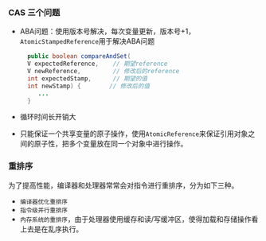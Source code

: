 ### CAS 三个问题

- ABA问题：使用版本号解决，每次变量更新，版本号+1，```AtomicStampedReference```用于解决ABA问题
  
  ```java
    public boolean compareAndSet(
    V expectedReference,    // 期望reference
    V newReference,         // 修改后的reference
    int expectedStamp,      // 期望的值
    int newStamp) {        // 修改后的值
       ...
    }
  ```
- 循环时间长开销大
- 只能保证一个共享变量的原子操作，使用```AtomicReference```来保证引用对象之间的原子性，把多个变量放在同一个对象中进行操作。

### 重排序

为了提高性能，编译器和处理器常常会对指令进行重排序，分为如下三种。

- ```编译器优化重排序```
- ```指令级并行重排序```
- ```内存系统的重排序```，由于处理器使用缓存和读/写缓冲区，使得加载和存储操作看上去是在乱序执行。